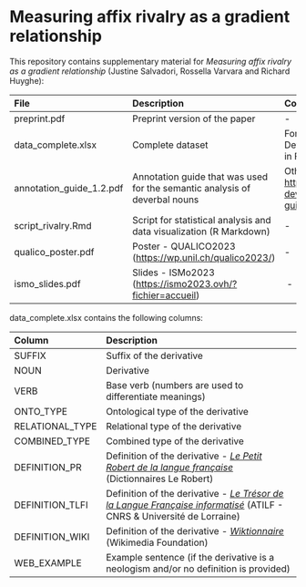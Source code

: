# Measuring affix rivalry as a gradient relationship

This repository contains supplementary material for *Measuring affix rivalry as a gradient relationship* (Justine Salvadori, Rossella Varvara and Richard Huyghe):

| File  | Description | Comment |
| :--- | :--- | :--- | 
| preprint.pdf | Preprint version of the paper | -  |
| data_complete.xlsx | Complete dataset | For Section 4 "Case study: Deverbal nominalizing suffixes in French" <br />  |
| annotation_guide_1.2.pdf | Annotation guide that was used for the semantic analysis of deverbal nouns | Other versions are available at https://github.com/semantics-deverbal-nouns/annotation-guide |
| script_rivalry.Rmd | Script for statistical analysis and data visualization (R Markdown)| - |
| qualico_poster.pdf | Poster - QUALICO2023 (https://wp.unil.ch/qualico2023/) | -  |
| ismo_slides.pdf | Slides - ISMo2023 (https://ismo2023.ovh/?fichier=accueil) | - |

data_complete.xlsx contains the following columns:

| Column | Description |
| :--- | :--- |
| SUFFIX | Suffix of the derivative |
| NOUN | Derivative | 
| VERB | Base verb (numbers are used to differentiate meanings) |
| ONTO_TYPE | Ontological type of the derivative |
| RELATIONAL_TYPE | Relational type of the derivative |
| COMBINED_TYPE | Combined type of the derivative |
| DEFINITION_PR | Definition of the derivative - [*Le Petit Robert de la langue française*](https://petitrobert.lerobert.com/robert.asp) (Dictionnaires Le Robert) |
| DEFINITION_TLFI | Definition of the derivative - [*Le Trésor de la Langue Française informatisé*](http://atilf.atilf.fr/) (ATILF - CNRS & Université de Lorraine) |
| DEFINITION_WIKI | Definition of the derivative - [*Wiktionnaire*](https://fr.wiktionary.org/wiki/Wiktionnaire:Page_d’accueil) (Wikimedia Foundation) |
| WEB_EXAMPLE | Example sentence (if the derivative is a neologism and/or no definition is provided)|


